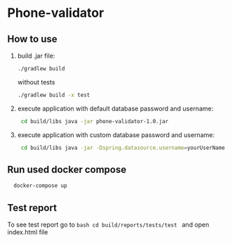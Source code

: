 # Phone-validator

## How to use
1) build .jar file:
    ```bash
    ./gradlew build
    ```
   without tests
    ```bash
    ./gradlew build -x test
    ```

2) execute application with default database password and username:
    ```bash
     cd build/libs java -jar phone-validator-1.0.jar
    ``` 
3) execute application with custom database password and username:
    ```bash
     cd build/libs java -jar -Dspring.datasource.username=yourUserName -Dspring.datasource.password=yourPassword phone-validator-1.0.jar
    ```

## Run used docker compose

```bash
  docker-compose up
```

## Test report

To see test report go to
    ```bash
     cd build/reports/tests/test
    ``` 
and open index.html file
